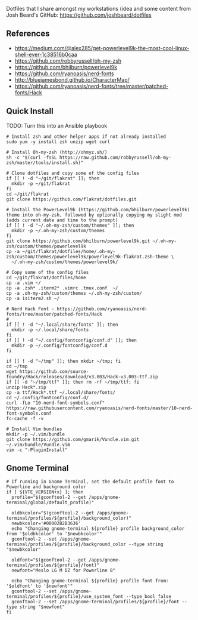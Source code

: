 Dotfiles that I share amongst my workstations (idea and some content from Josh
Beard's GitHub: https://github.com/joshbeard/dotfiles

## References
  - https://medium.com/@alex285/get-powerlevel9k-the-most-cool-linux-shell-ever-1c38516b0caa
  - https://github.com/robbyrussell/oh-my-zsh
  - https://github.com/bhilburn/powerlevel9k
  - https://github.com/ryanoasis/nerd-fonts
  - http://bluejamesbond.github.io/CharacterMap/
  - https://github.com/ryanoasis/nerd-fonts/tree/master/patched-fonts/Hack

## Quick Install
TODO: Turn this into an Ansible playbook

```shell
# Install zsh and other helper apps if not already installed
sudo yum -y install zsh unzip wget curl

# Install Oh-my-zsh (http://ohmyz.sh/)
sh -c "$(curl -fsSL https://raw.github.com/robbyrussell/oh-my-zsh/master/tools/install.sh)"

# Clone dotfiles and copy some of the config files
if [[ ! -d "~/git/flakrat" ]]; then
  mkdir -p ~/git/flakrat
fi
cd ~/git/flakrat
git clone https://github.com/flakrat/dotfiles.git

# Install the PowerLevel9k (https://github.com/bhilburn/powerlevel9k) theme into oh-my-zsh, followed by optionally copying my slight mod (adds current date and time to the prompt)
if [[ ! -d "~/.oh-my-zsh/custom/themes" ]]; then
  mkdir -p ~/.oh-my-zsh/custom/themes
fi
git clone https://github.com/bhilburn/powerlevel9k.git ~/.oh-my-zsh/custom/themes/powerlevel9k
cp -a ~/git/flakrat/dotfiles/home/.oh-my-zsh/custom/themes/powerlevel9k/powerlevel9k-flakrat.zsh-theme \
  ~/.oh-my-zsh/custom/themes/powerlevel9k/

# Copy some of the config files
cd ~/git/flakrat/dotfiles/home
cp -a .vim ~/
cp -a .zsh* .iterm2* .vimrc .tmux.conf  ~/
cp -a .oh-my-zsh/custom/themes ~/.oh-my-zsh/custom/
cp -a isiterm2.sh ~/

# Nerd Hack Font - https://github.com/ryanoasis/nerd-fonts/tree/master/patched-fonts/Hack
#
if [[ ! -d "~/.local/share/fonts" ]]; then
  mkdir -p ~/.local/share/fonts
fi
if [[ ! -d "~/.config/fontconfig/conf.d" ]]; then
  mkdir -p ~/.config/fontconfig/conf.d
fi

if [[ ! -d "~/tmp" ]]; then mkdir ~/tmp; fi
cd ~/tmp
wget https://github.com/source-foundry/Hack/releases/download/v3.003/Hack-v3.003-ttf.zip
if [[ -d "~/tmp/ttf" ]]; then rm -rf ~/tmp/ttf; fi
unzip Hack*.zip
cp -a ttf/Hack*.ttf ~/.local/share/fonts/
cd ~/.config/fontconfig/conf.d/
curl -fLo "10-nerd-font-symbols.conf" https://raw.githubusercontent.com/ryanoasis/nerd-fonts/master/10-nerd-font-symbols.conf
fc-cache -f -v

# Install Vim bundles
mkdir -p ~/.vim/bundle
git clone https://github.com/gmarik/Vundle.vim.git ~/.vim/bundle/Vundle.vim
vim -c ":PluginInstall"
```

## Gnome Terminal
```shell
# If running in Gnome Terminal, set the default profile font to Powerline and background color
if [ ${VTE_VERSION+x} ]; then
  profile="$(gconftool-2 --get /apps/gnome-terminal/global/default_profile)"

  oldbkcolor="$(gconftool-2 --get /apps/gnome-terminal/profiles/${profile}/background_color)"
  newbkcolor='#00002B2B3636'
  echo "Changing gnome-terminal ${profile} profile background_color from '$oldbkcolor' to '$newbkcolor'"
  gconftool-2 --set /apps/gnome-terminal/profiles/${profile}/background_color --type string "$newbkcolor"

  oldfont="$(gconftool-2 --get /apps/gnome-terminal/profiles/${profile}/font)"
  newfont="Meslo LG M DZ for Powerline 8"

  echo "Changing gnome-terminal ${profile} profile font from: '$oldfont' to '$newfont'"
  gconftool-2 --set /apps/gnome-terminal/profiles/${profile}/use_system_font --type bool false
  gconftool-2 --set /apps/gnome-terminal/profiles/${profile}/font --type string "$newfont"
fi
```
